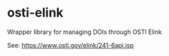 # osti-elink

Wrapper library for managing DOIs through OSTI Elink

See: https://www.osti.gov/elink/241-6api.jsp
